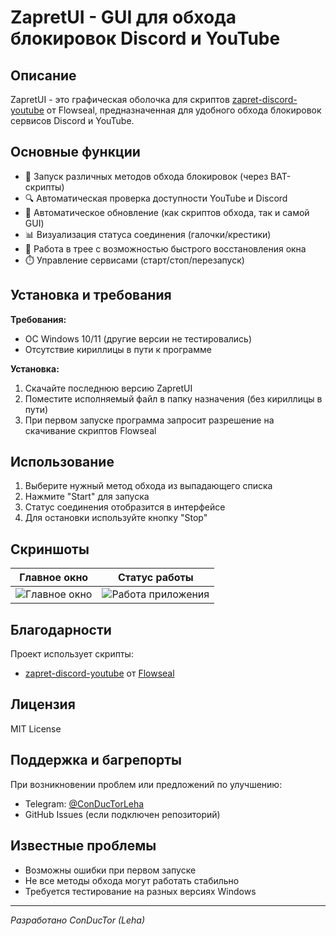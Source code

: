 # ZapretUI - GUI для обхода блокировок Discord и YouTube

## Описание

ZapretUI - это графическая оболочка для скриптов [zapret-discord-youtube](https://github.com/Flowseal/zapret-discord-youtube) от Flowseal, предназначенная для удобного обхода блокировок сервисов Discord и YouTube.

## Основные функции

- 🚀 Запуск различных методов обхода блокировок (через BAT-скрипты)
- 🔍 Автоматическая проверка доступности YouTube и Discord
- 🔄 Автоматическое обновление (как скриптов обхода, так и самой GUI)
- 📊 Визуализация статуса соединения (галочки/крестики)
- 📌 Работа в трее с возможностью быстрого восстановления окна
- ⏱️ Управление сервисами (старт/стоп/перезапуск)

## Установка и требования

**Требования:**
- ОС Windows 10/11 (другие версии не тестировались)
- Отсутствие кириллицы в пути к программе

**Установка:**
1. Скачайте последнюю версию ZapretUI
2. Поместите исполняемый файл в папку назначения (без кириллицы в пути)
3. При первом запуске программа запросит разрешение на скачивание скриптов Flowseal

## Использование

1. Выберите нужный метод обхода из выпадающего списка
2. Нажмите "Start" для запуска
3. Статус соединения отобразится в интерфейсе
4. Для остановки используйте кнопку "Stop"

## Скриншоты

| Главное окно | Статус работы |
|--------------|---------------|
| ![Главное окно](main.png) | ![Работа приложения](GalkaSkrin.png) |

## Благодарности

Проект использует скрипты:
- [zapret-discord-youtube](https://github.com/Flowseal/zapret-discord-youtube) от [Flowseal](https://github.com/Flowseal)

## Лицензия

MIT License

## Поддержка и багрепорты

При возникновении проблем или предложений по улучшению:
- Telegram: [@ConDucTorLeha](https://t.me/ConDucTorLeha)
- GitHub Issues (если подключен репозиторий)

## Известные проблемы

- Возможны ошибки при первом запуске
- Не все методы обхода могут работать стабильно
- Требуется тестирование на разных версиях Windows

---

*Разработано ConDucTor (Leha)*
